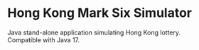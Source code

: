 # Hong Kong Mark Six Simulator

Java stand-alone application simulating Hong Kong lottery.<br>
Compatible with Java 17.<br>
